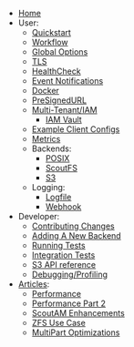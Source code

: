   * [Home](./Home)
  * User:
    * [Quickstart](./Quickstart)
    * [Workflow](./Workflow)
    * [Global Options](./Global-Options)
    * [TLS](./TLS)
    * [HealthCheck](./HealthCheck)
    * [Event Notifications](./Events-Notifications)
    * [Docker](./Docker)
    * [PreSignedURL](./PreSignedURL)
    * [Multi-Tenant/IAM](./Multi-Tenant)
      * [IAM Vault](./IAM-Vault)
    * [Example Client Configs](./S3-Client-Configuration)
    * [Metrics](./Metrics)
    * Backends:
      * [POSIX](./POSIX-Backend)
      * [ScoutFS](./ScoutFS-Backend)
      * [S3](./S3-Backend)
    * Logging:
      * [Logfile](./S3-server-access-log)
      * [Webhook](./Webhook-log-entries)
  * Developer:
    * [Contributing Changes](./Contributing-Changes)
    * [Adding A New Backend](./Adding-A-New-Backend)
    * [Running Tests](./Running-Test-Suite)
    * [Integration Tests](./Integration-Tests)
    * [S3 API reference](./S3-API-reference)
    * [Debugging/Profiling](./Debugging)
  * [Articles](./Articles):
    * [Performance](./Performance)
    * [Performance Part 2](./Performance-Part-2)
    * [ScoutAM Enhancements](./ScoutAM-Enhancements)
    * [ZFS Use Case](./ZFS-Use-Case)
    * [MultiPart Optimizations](./MultiPart-Optimizations)
